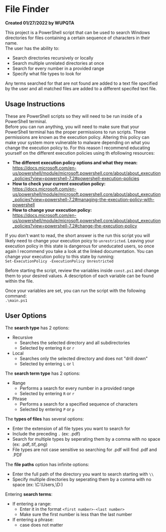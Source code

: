 # File Finder
**Created 01/27/2022 by WUPQTA**

This project is a PowerShell script that can be used to search Windows directories for files containing a certain sequence of characters in their name.\
The user has the ability to:

 - Search directories recursively or locally
 - Search multiple unrelated directories at once
 - Search for every number in a provided range
 - Specify what file types to look for

Any terms searched for that are not found are added to a text file specified by the user and all matched files are added to a different specifed text file.

## Usage Instructions
These are PowerShell scripts so they will need to be run inside of a PowerShell terminal.\
Before you can run anything, you will need to make sure that your PowerShell terminal has the proper permissions to run scripts. These permissions are known as the execution policy. Altering this policy can make your system more vulnerable to malware depending on what you change the execution policy to. For this reason I recommend educating yourself on the different execution policies using th efollowing resources:

 - **The different execution policy options and what they mean:**\
 https://docs.microsoft.com/en-us/powershell/module/microsoft.powershell.core/about/about_execution_policies?view=powershell-7.2#powershell-execution-policies
 - **How to check your current execution policy:**\
 https://docs.microsoft.com/en-us/powershell/module/microsoft.powershell.core/about/about_execution_policies?view=powershell-7.2#managing-the-execution-policy-with-powershell
 - **How to change your execution policy:**\
 https://docs.microsoft.com/en-us/powershell/module/microsoft.powershell.core/about/about_execution_policies?view=powershell-7.2#change-the-execution-policy

If you don't want to read, the short answer is the run this script you will likely need to change your execution poicy to `unrestricted`. Leaving your execution policy in this state is dangerous for uneducated users, so once again I recommend you take a look at the linked documentation. You can change your execution policy to this state by running:\
`Set-ExecutionPolicy -ExecutionPolicy Unrestricted`

Before starting the script, review the variables inside `const.ps1` and change them to your desired values. A description of each variable can be found within the file.

Once your variables are set, you can run the script with the following command:\
`.\main.ps1`

## User Options
The **search type** has 2 options:
 - Recursive
   - Searches the selected directory and all subdirectories
   - Selected by entering `R` or `r`
 - Local
   - Searches only the selected directory and does not "drill down"
   - Selected by entering `L` or `l`

The **search term type** has 2 options:
 - Range
   - Performs a search for every number in a provided range
   - Selected by entering `R` or `r`
 - Phrase
   - Performs a search for a specified sequence of characters
   - Selected by entering `P` or `p`

The **types of files** has several options:
 - Enter the extension of all file types you want to search for
 - Include the preceding `.` (ex: .pdf)
 - Search for multiple types by seperating them by a comma with no space (ex: .pdf,.tif,.png)
 - File types are not case sensitive so searching for .pdf will find .pdf and .PDF

The **file paths** option has infinite options:
 - Enter the full path of the directory you want to search starting with `\\`
 - Specify multiple directories by seperating them by a comma with no space (ex: \\C:\Users,\\D:\)

Entering **search terms**:
 - If entering a range:
   - Enter it in the format `<first number>-<last number>`
   - Make sure the first number is less than the last number
 - If entering a phrase:
   - case does not matter

